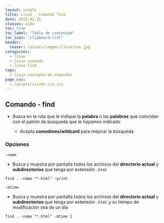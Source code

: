 ```yaml
---
layout: single
title: Linux - Comando find
date: 2022-01-15
classes: wide
toc: true
toc_label: "Tabla de contenido"
toc_icon: "clipboard-list"
header:
  teaser: /assets/images/linux/tux.jpg
categories:
  - linux
  - linux-comando
  - linux-find
tags:
  - linux-concepto-de-comandos
page_css: 
  - /assets/css/mi-css.css
---
```


## Comando - find

* Busca en la ruta que le indique la **palabra** o las **palabras** que coincidan con el patrón de búsqueda que le hayamos indicado

  * Acepta **comodines/wildcard** para mejorar la búsqueda

### Opciones

``-name``

* Busca y muestra por pantalla todos los archivos del **directorio actual** y **subdirectorios** que tenga por extensión ``.html``

``find . -name "*.html" -print``

``-mtime``

* Busca y muestra por pantalla todos los archivos del **directorio actual** y **subdirectorios** que tenga por extensión ``.html`` y su tiempo de modificación sea de un día

``find . -name "*.html" -mtime 1``
